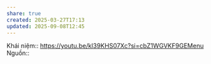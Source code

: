 ```yaml
---
share: true
created: 2025-03-27T17:13
updated: 2025-09-08T12:45
---
```

Khái niệm:: 
https://youtu.be/kl39KHS07Xc?si=cbZ1WGVKF9GEMenu 
Nguồn:: 